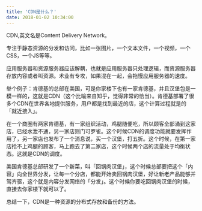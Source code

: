 ```yaml
---
title: 'CDN是什么？'
date: 2018-01-02 10:34:00
---   
```

CDN,英文名是Content Delivery Network。  
  

专注于静态资源的分发和访问，比如一张图片，一个文本文件，一个视频，一个CSS，一个JS等等。  
  

应用服务器和资源服务器应该解耦，也就是应用服务器只处理逻辑，而资源服务器存放内容或者叫资源。术业有专攻，如果混在一起，会拖慢应用服务器的速度。  
  
  

举个例子：肯德基的总部在美国，可是你家楼下也有一家肯德基，并且汉堡包是一模一样的，这就是CDN（这个比喻来自知乎，觉得非常的恰当）。肯德基部署了很多个CDN在世界各地提供服务，用户都是找到最近的店，这个计算过程就是的「就近接入」。
  

在一个商圈有两家肯德基，有一家组织活动，鸡腿随便吃，所以顾客全部涌到这家店，已经水泄不通，另一家店则门可罗雀。这个时候CDN的调度功能就要发挥作用了，另一家店也发布了一个消息说，买一个汉堡，打五折。这个时候，在第一家店抢不上鸡腿的顾客，马上跑去了第二家店，这个时候两个店的流量处于均衡状态。这就是CDN的调度。

美国肯德基总部研发了一个新菜，叫「回锅肉汉堡」，这个时候总部要把这个「内容」向全世界分发，让每一个分店，都能开始卖回锅肉汉堡，好让新老产品能够并驾齐驱，这个就是内容分发网络的「分发」。这个时候你要吃回锅肉汉堡的时候，直接去你家楼下就可以了。  
  

总结一下，CDN是一种资源的分布式存放和备份的方法。